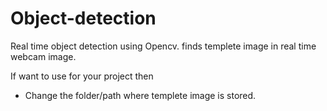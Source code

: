 # Object-detection
Real time object detection using Opencv.
finds templete image in real time webcam image.

If want to use for your project then 
- Change the folder/path where templete image is stored.
